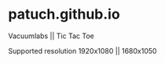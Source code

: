 patuch.github.io
================

Vacuumlabs || Tic Tac Toe

Supported resolution
1920x1080 || 1680x1050
